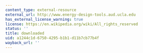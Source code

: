 ```yaml
---
content_type: external-resource
external_url: http://www.energy-design-tools.aud.ucla.edu
has_external_license_warning: true
license: https://en.wikipedia.org/wiki/All_rights_reserved
status: ''
title: downloaded
uid: a1244c1d-6750-4295-b1b1-d11b7cb77b4f
wayback_url: ''
---
```

